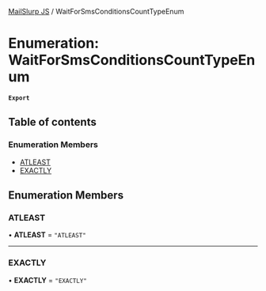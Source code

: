 [MailSlurp JS](../README.md) / WaitForSmsConditionsCountTypeEnum

# Enumeration: WaitForSmsConditionsCountTypeEnum

**`Export`**

## Table of contents

### Enumeration Members

- [ATLEAST](WaitForSmsConditionsCountTypeEnum.md#atleast)
- [EXACTLY](WaitForSmsConditionsCountTypeEnum.md#exactly)

## Enumeration Members

### ATLEAST

• **ATLEAST** = ``"ATLEAST"``

___

### EXACTLY

• **EXACTLY** = ``"EXACTLY"``
